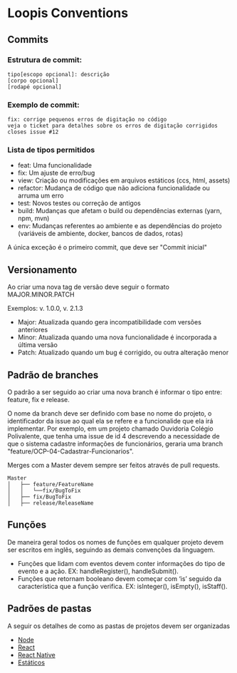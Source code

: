 # Loopis Conventions

## Commits

### Estrutura de commit:

```
tipo[escopo opcional]: descrição
[corpo opcional]
[rodapé opcional]
```


### Exemplo de commit:

```
fix: corrige pequenos erros de digitação no código
veja o ticket para detalhes sobre os erros de digitação corrigidos
closes issue #12
```

### Lista de tipos permitidos
- feat: Uma funcionalidade
- fix: Um ajuste de erro/bug
- view: Criação ou modificações em arquivos estáticos (ccs, html, assets)
- refactor: Mudança de código que não adiciona funcionalidade ou arruma um erro
- test: Novos testes ou correção de antigos
- build: Mudanças que afetam o build ou dependências externas (yarn, npm, mvn)
- env: Mudanças referentes ao ambiente e as dependências do projeto (variáveis de ambiente, docker, bancos de dados, rotas)

A única exceção é o primeiro commit, que deve ser "Commit inicial"

## Versionamento

Ao criar uma nova tag de versão deve seguir o formato  MAJOR.MINOR.PATCH

Exemplos: v. 1.0.0, v. 2.1.3

- Major: Atualizada quando gera incompatibilidade com versões anteriores 
- Minor: Atualizada quando uma nova funcionalidade é incorporada a última versão
- Patch: Atualizado quando um bug é corrigido, ou outra alteração menor


## Padrão de branches
O padrão a ser seguido ao criar uma nova branch é informar o tipo entre: feature, fix e release.

O nome da branch deve ser definido com base no nome do projeto, o identificador da issue ao qual ela se refere e a funcionalide que ela irá implementar. Por exemplo, em um projeto chamado Ouvidoria Colégio Polivalente, que tenha uma issue de id 4 descrevendo a necessidade de que o sistema cadastre informações de funcionários, geraria uma branch "feature/OCP-04-Cadastrar-Funcionarios".

Merges com a Master devem sempre ser feitos através de pull requests.
```
Master
│   ├── feature/FeatureName
│   │   └──fix/BugToFix
│   ├── fix/BugToFix
│   ├── release/ReleaseName
```

## Funções
De maneira geral todos os nomes de funções em qualquer projeto devem ser escritos em inglês, seguindo as demais convenções da linguagem.

- Funções que lidam com eventos devem conter informações do tipo de evento e a ação. EX: handleRegister(), handleSubmit().
- Funções que retornam booleano  devem começar com ‘is’ seguido da característica que a função verifica. EX: isInteger(), isEmpty(), isStaff().

## Padrões de pastas

A seguir os detalhes de como as pastas de projetos devem ser organizadas

- [Node](https://github.com/loopisjr/loopis-conventions/blob/master/node.md)
- [React](https://github.com/loopisjr/loopis-conventions/blob/master/react.md)
- [React Native](https://github.com/loopisjr/loopis-conventions/blob/master/react-native.md)
- [Estáticos](https://github.com/loopisjr/loopis-conventions/blob/master/static.md)
